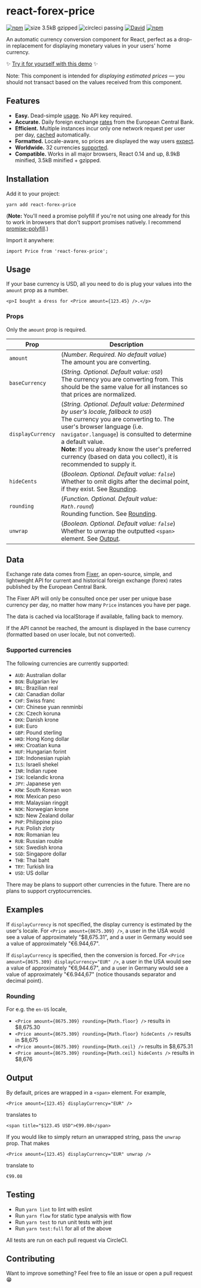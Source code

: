 # react-forex-price

[![npm](https://img.shields.io/npm/v/react-forex-price.svg)](https://www.npmjs.com/package/react-forex-price)
![size 3.5kB gzipped](https://img.shields.io/badge/gzipped-3.5kB-brightgreen.svg)
![circleci passing](https://circleci.com/gh/jasonbarry/react-forex-price.svg?&style=shield)
[![David](https://img.shields.io/david/jasonbarry/react-forex-price.svg)](https://david-dm.org/jasonbarry/react-forex-price)
[![npm](https://img.shields.io/npm/dm/react-forex-price.svg)](https://www.npmjs.com/package/react-forex-price)

An automatic currency conversion component for React, perfect as a drop-in replacement for displaying monetary values in your users' home currency.

✨ [Try it for yourself with this demo](https://jasonbarry.github.io/react-forex-price) ✨

Note: This component is intended for *displaying estimated prices* &mdash; you should not transact based on the values received from this component.


## Features

- **Easy.** Dead-simple [usage](#usage). No API key required.
- **Accurate.** Daily foreign exchange [rates](#data) from the European Central Bank. 
- **Efficient.** Multiple instances incur only one network request per user per day, [cached](#data) automatically.
- **Formatted.** Locale-aware, so prices are displayed the way users [expect](#examples).
- **Worldwide.** 32 currencies [supported](#currencies).
- **Compatible.** Works in all major browsers, React 0.14 and up, 8.9kB minified, 3.5kB minified + gzipped.

## Installation

Add it to your project:

    yarn add react-forex-price

(**Note:** You'll need a promise polyfill if you're not using one already for this to work in browsers that don't support promises natively. I recommend [promise-polyfill](https://github.com/taylorhakes/promise-polyfill).)

Import it anywhere:

```JSX
import Price from 'react-forex-price';
```

<a name="usage"></a>
## Usage

If your base currency is USD, all you need to do is plug your values into the `amount` prop as a number.

```JSX
<p>I bought a dress for <Price amount={123.45} />.</p>
```

### Props

Only the `amount` prop is required.

Prop | Description
--------- | -----------
`amount` | (*Number. Required. No default value*) <br /> The amount you are converting.
`baseCurrency` | (*String. Optional. Default value: `USD`*) <br /> The currency you are converting from. This should be the same value for all instances so that prices are normalized.
`displayCurrency` | (*String. Optional. Default value: Determined by user's locale, fallback to `USD`*) <br /> The currency you are converting to. The user's browser language (i.e. `navigator.language`) is consulted to determine a default value. <br /> **Note:** If you already know the user's preferred currency (based on data you collect), it is recommended to supply it.
`hideCents` | (*Boolean. Optional. Default value: `false`*) <br /> Whether to omit digits after the decimal point, if they exist. See [Rounding](#rounding).
`rounding` | (*Function. Optional. Default value: `Math.round`*) <br /> Rounding function. See [Rounding](#rounding).
`unwrap` | (*Boolean. Optional. Default value: `false`*) <br /> Whether to unwrap the outputted `<span>` element. See [Output](#output).

<!--
### Errors

In any case of error, the `unwrap` prop will be respected.

In the event that `amount` is not a number, the output will be the same as `amount`. A console error will be thrown if no number can be parsed from the amount.

If either the base / display currency value is not [supported](#currencies), the output will fallback to `amount`. The `hideCents` and `rounding` props will be respected. A console error will be thrown.

If the Fixer API cannot be reached, the output will be formatted in the base currency (not converted). All props will be respected. No console error will be thrown.
-->

<a name="data"></a>
## Data

Exchange rate data comes from [Fixer](https://github.com/fixerAPI/fixer), an open-source, simple, and lightweight API for current and historical foreign exchange (forex) rates published by the European Central Bank.

The Fixer API will only be consulted once per user per unique base currency per day, no matter how many `Price` instances you have per page. 

The data is cached via localStorage if available, falling back to memory.

If the API cannot be reached, the amount is displayed in the base currency (formatted based on user locale, but not converted).

<a name="currencies"></a>
### Supported currencies

The following currencies are currently supported: 

- `AUD`: Australian dollar
- `BGN`: Bulgarian lev
- `BRL`: Brazilian real 
- `CAD`: Canadian dollar
- `CHF`: Swiss franc
- `CNY`: Chinese yuan renminbi
- `CZK`: Czech koruna 
- `DKK`: Danish krone 
- `EUR`: Euro 
- `GBP`: Pound sterling 
- `HKD`: Hong Kong dollar 
- `HRK`: Croatian kuna
- `HUF`: Hungarian forint 
- `IDR`: Indonesian rupiah
- `ILS`: Israeli shekel 
- `INR`: Indian rupee 
- `ISK`: Icelandic krona
- `JPY`: Japanese yen 
- `KRW`: South Korean won 
- `MXN`: Mexican peso 
- `MYR`: Malaysian ringgit
- `NOK`: Norwegian krone
- `NZD`: New Zealand dollar 
- `PHP`: Philippine piso
- `PLN`: Polish zloty 
- `RON`: Romanian leu 
- `RUB`: Russian rouble 
- `SEK`: Swedish krona
- `SGD`: Singapore dollar 
- `THB`: Thai baht
- `TRY`: Turkish lira 
- `USD`: US dollar

There may be plans to support other currencies in the future. There are no plans to support cryptocurrencies.

<a name="examples"></a>
## Examples

If `displayCurrency` is not specified, the display currency is estimated by the user's locale. For `<Price amount={8675.309} />`, a user in the USA would see a value of approximately "$8,675.31", and a user in Germany would see a value of approximately "€6.944,67".

If `displayCurrency` is specified, then the conversion is forced. For `<Price amount={8675.309} displayCurrency="EUR" />`, a user in the USA would see a value of approximately "€6,944.67", and a user in Germany would see a value of approximately "€6.944,67" (notice thousands separator and decimal point).

<a name="rounding"></a>
### Rounding

For e.g. the `en-US` locale, 

- `<Price amount={8675.309} rounding={Math.floor} />` results in $8,675.30
- `<Price amount={8675.309} rounding={Math.floor} hideCents />` results in $8,675
- `<Price amount={8675.309} rounding={Math.ceil} />` results in $8,675.31
- `<Price amount={8675.309} rounding={Math.ceil} hideCents />` results in $8,676

<a name="output"></a>
## Output

By default, prices are wrapped in a `<span>` element. For example, 

```JSX
<Price amount={123.45} displayCurrency="EUR" />
```

translates to 

```JSX
<span title="$123.45 USD">€99.08</span>
```

If you would like to simply return an unwrapped string, pass the `unwrap` prop. That makes 

```JSX
<Price amount={123.45} displayCurrency="EUR" unwrap />
```

translate to 

```
€99.08
```

## Testing

- Run `yarn lint` to lint with eslint
- Run `yarn flow` for static type analysis with flow
- Run `yarn test` to run unit tests with jest
- Run `yarn test:full` for all of the above

All tests are run on each pull request via CircleCI. 

## Contributing

Want to improve something? Feel free to file an issue or open a pull request 😁